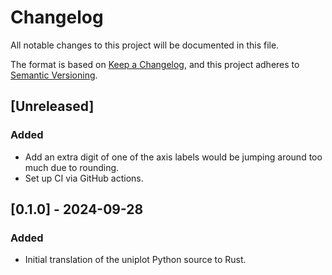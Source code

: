 # Changelog

All notable changes to this project will be documented in this file.

The format is based on [Keep a Changelog](https://keepachangelog.com/en/1.1.0/),
and this project adheres to [Semantic Versioning](https://semver.org/spec/v2.0.0.html).

## [Unreleased]

### Added

- Add an extra digit of one of the axis labels would be jumping around too much
  due to rounding.
- Set up CI via GitHub actions.



## [0.1.0] - 2024-09-28

### Added

- Initial translation of the uniplot Python source to Rust.
